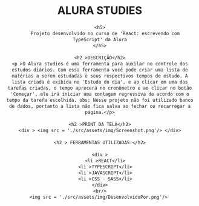 <div align = center>
    <h1 > ALURA STUDIES</h1>

    <h5>
        Projeto desenvolvido no curso de 'React: escrevendo com TypeScript' da Alura
    </h5>

    <h2 >DESCRIÇÃO</h2>
    <p >O Alura studies é uma ferramenta para auxilar no controle dos estudos diários. Com essa ferramenta você pode criar uma lista de matérias a serem estudadas e seus respectivos tempos de estudo. A lista criada é exibida no 'Estudo do dia', e ao clicar em uma das tarefas criadas, o tempo aprecerá no cronômetro e ao clicar no botão 'Começar', ele irá iniciar uma contagem regressiva de acordo com o tempo da tarefa escolhida. obs: Nesse projeto não foi utilizado banco de dados, portanto a lista não fica salva ao fechar ou recarregar a página.</p>

    <h2 >PRINT DA TELA</h2>
    <div > <img src = './src/assets/img/Screenshot.png'/> </div>

    <h2 > FERRAMENTAS UTILIZADAS:</h2>

    <div >
        <li >REACT</li>
        <li >TYPESCRIPT</li>
        <li >JAVASCRIPT</li>
        <li >CSS - SASS</li>
    </div>
    <br/>
    <img src = './src/assets/img/DesenvolvidoPor.png'/> 
</div>